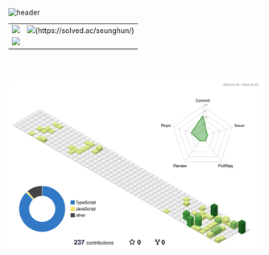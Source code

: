 ![header](https://capsule-render.vercel.app/api?type=slice&color=auto&height=200&section=header&text=Rero0124&fontSize=55&rotate=10&desc=Kim,%20Seunghun&descAlignY=40&fontAlignY=25)

<a> </a>

<!--
**Rero0124/Rero0124** is a ✨ _special_ ✨ repository because its `README.md` (this file) appears on your GitHub profile.

Here are some ideas to get you started:

- 🔭 I’m currently working on ...
- 🌱 I’m currently learning ...
- 👯 I’m looking to collaborate on ...
- 🤔 I’m looking for help with ...
- 💬 Ask me about ...
- 📫 How to reach me: ...
- 😄 Pronouns: ...
- ⚡ Fun fact: ...
-->

<table>
  <tr valign="top">
    <td>
      <img src="https://github-readme-stats.vercel.app/api/top-langs/?username=thundevistan&layout=compact&theme=tokyonight">
    </td>
    <td rowspan="2">
      <div>
        <img src="http://mazassumnida.wtf/api/v2/generate_badge?boj=seunghun">(https://solved.ac/seunghun/)
      </div>
    </td>
  </tr>
  <tr>
    <td><img src="https://github-readme-stats.vercel.app/api?username=thundevistan&show_icons=true&theme=tokyonight"></td>
  </tr>
</table>

<br><br>




![](./profile-3d-contrib/profile-green-animate.svg)